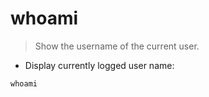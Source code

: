 # whoami

> Show the username of the current user.

- Display currently logged user name:

`whoami`

